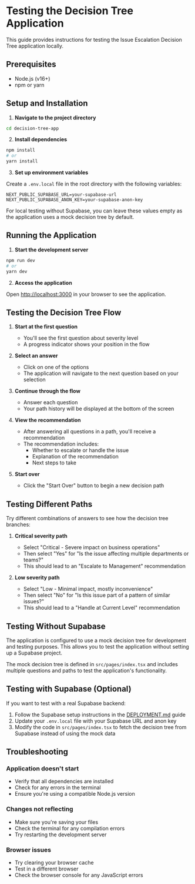 # Testing the Decision Tree Application

This guide provides instructions for testing the Issue Escalation Decision Tree application locally.

## Prerequisites

- Node.js (v16+)
- npm or yarn

## Setup and Installation

1. **Navigate to the project directory**

```bash
cd decision-tree-app
```

2. **Install dependencies**

```bash
npm install
# or
yarn install
```

3. **Set up environment variables**

Create a `.env.local` file in the root directory with the following variables:

```
NEXT_PUBLIC_SUPABASE_URL=your-supabase-url
NEXT_PUBLIC_SUPABASE_ANON_KEY=your-supabase-anon-key
```

For local testing without Supabase, you can leave these values empty as the application uses a mock decision tree by default.

## Running the Application

1. **Start the development server**

```bash
npm run dev
# or
yarn dev
```

2. **Access the application**

Open [http://localhost:3000](http://localhost:3000) in your browser to see the application.

## Testing the Decision Tree Flow

1. **Start at the first question**
   - You'll see the first question about severity level
   - A progress indicator shows your position in the flow

2. **Select an answer**
   - Click on one of the options
   - The application will navigate to the next question based on your selection

3. **Continue through the flow**
   - Answer each question
   - Your path history will be displayed at the bottom of the screen

4. **View the recommendation**
   - After answering all questions in a path, you'll receive a recommendation
   - The recommendation includes:
     - Whether to escalate or handle the issue
     - Explanation of the recommendation
     - Next steps to take

5. **Start over**
   - Click the "Start Over" button to begin a new decision path

## Testing Different Paths

Try different combinations of answers to see how the decision tree branches:

1. **Critical severity path**
   - Select "Critical - Severe impact on business operations"
   - Then select "Yes" for "Is the issue affecting multiple departments or teams?"
   - This should lead to an "Escalate to Management" recommendation

2. **Low severity path**
   - Select "Low - Minimal impact, mostly inconvenience"
   - Then select "No" for "Is this issue part of a pattern of similar issues?"
   - This should lead to a "Handle at Current Level" recommendation

## Testing Without Supabase

The application is configured to use a mock decision tree for development and testing purposes. This allows you to test the application without setting up a Supabase project.

The mock decision tree is defined in `src/pages/index.tsx` and includes multiple questions and paths to test the application's functionality.

## Testing with Supabase (Optional)

If you want to test with a real Supabase backend:

1. Follow the Supabase setup instructions in the [DEPLOYMENT.md](./DEPLOYMENT.md) guide
2. Update your `.env.local` file with your Supabase URL and anon key
3. Modify the code in `src/pages/index.tsx` to fetch the decision tree from Supabase instead of using the mock data

## Troubleshooting

### Application doesn't start

- Verify that all dependencies are installed
- Check for any errors in the terminal
- Ensure you're using a compatible Node.js version

### Changes not reflecting

- Make sure you're saving your files
- Check the terminal for any compilation errors
- Try restarting the development server

### Browser issues

- Try clearing your browser cache
- Test in a different browser
- Check the browser console for any JavaScript errors
